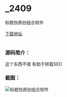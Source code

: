 # _2409
标题伪原创组合软件
<br/></br>
[下载地址](https://www.uuid2.com/2409.html "下载地址")
<br/></br>
<h3>源码简介：</h3>
<p>这个东西不错 有助于转载SEO<p>
<h3>截图：</h3>
<img src="https://www.uuid2.com/wp-content/uploads/img/202107/e0115c3916.png" alt="标题伪原创组合软件">
